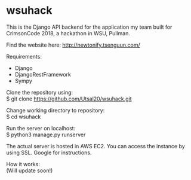 # wsuhack
This is the Django API backend for the application my team built for CrimsonCode 2018, a hackathon in WSU, Pullman. 
  
Find the website here: http://newtonify.tsenguun.com/  
  
Requirements:  
- Django  
- DjangoRestFramework  
- Sympy  
  
Clone the repository using:  
$ git clone https://github.com/Utsal20/wsuhack.git  
  
Change working directory to repository:  
$ cd wsuhack  
  
Run the server on localhost:  
$ python3 manage.py runserver  
  
The actual server is hosted in AWS EC2. You can access the instance by using SSL. Google for instructions.  
  
How it works:  
(Will update soon!)
